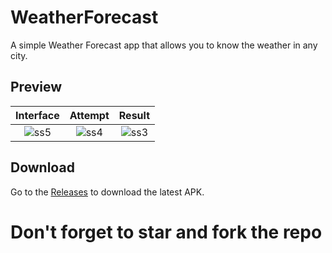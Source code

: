 # WeatherForecast
A simple Weather Forecast app that allows you to know the weather in any city.

## Preview

Interface|Attempt|Result
:-----:|:-------------------------------:|:-----------:|
![ss5](https://user-images.githubusercontent.com/117936126/228885136-3d0d781f-744e-42dc-8d32-605ccf6fa524.jpg)|![ss4](https://user-images.githubusercontent.com/117936126/228891004-f1f2af4e-6d8d-4339-8e16-15ab541e8760.jpg)|![ss3](https://user-images.githubusercontent.com/117936126/228891973-62f10188-3841-4b81-bc31-92f5026cd037.jpg)


## Download

Go to the [Releases](https://github.com/mayank4singh/WeatherForecast/tree/main/app/release) to download the latest APK.

# Don't forget to star and fork the repo
